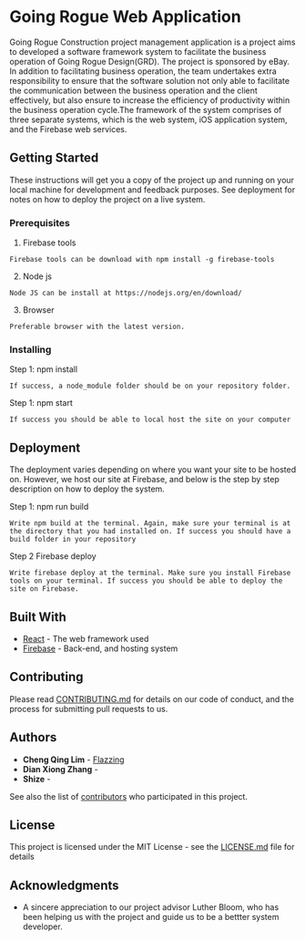 # Going Rogue Web Application

Going Rogue Construction project management application is a project aims to developed a software framework system
to facilitate the business operation of Going Rogue Design(GRD). The project is sponsored by eBay. In addition to
facilitating business operation, the team undertakes extra responsibility to ensure that the software solution not only
able to facilitate the communication between the business operation and the client effectively, but also ensure to increase
the efficiency of productivity within the business operation cycle.The framework of the system comprises of three
separate systems, which is the web system, iOS application system, and the Firebase web services.

## Getting Started

These instructions will get you a copy of the project up and running on your local machine for development and feedback purposes. See deployment for notes on how to deploy the project on a live system.

### Prerequisites

1. Firebase tools 
```
Firebase tools can be download with npm install -g firebase-tools 
```

2. Node js 
```
Node JS can be install at https://nodejs.org/en/download/
```

3. Browser 
```
Preferable browser with the latest version.
```

### Installing

Step 1: npm install 
```
If success, a node_module folder should be on your repository folder. 
```

Step 1: npm start 
```
If success you should be able to local host the site on your computer
```


## Deployment

The deployment varies depending on where you want your site to be hosted on. However, we host our site at Firebase, and below is the step by step description on how to deploy the system.

Step 1: npm run build 
```
Write npm build at the terminal. Again, make sure your terminal is at the directory that you had installed on. If success you should have a build folder in your repository
```

Step 2 Firebase deploy
```
Write firebase deploy at the terminal. Make sure you install Firebase tools on your terminal. If success you should be able to deploy the site on Firebase.
```

## Built With

* [React](https://reactjs.org/) - The web framework used
* [Firebase](https://firebase.google.com/docs/storage/web/start) - Back-end, and hosting system

## Contributing

Please read [CONTRIBUTING.md](https://gist.github.com/PurpleBooth/b24679402957c63ec426) for details on our code of conduct, and the process for submitting pull requests to us.


## Authors

* **Cheng Qing Lim**  - [Flazzing](https://github.com/flazzing)
* **Dian Xiong Zhang** - [](https://github.com/)
* **Shize**  - [](https://github.com/)


See also the list of [contributors](https://github.com/Flazzing/Rogue-Model-Firebase-WebApp/contributors) who participated in this project.

## License

This project is licensed under the MIT License - see the [LICENSE.md](https://github.com/Flazzing/Rogue-Model-Firebase-WebApp/blob/master/LICENSE) file for details

## Acknowledgments

* A sincere appreciation to our project advisor Luther Bloom, who has been helping us with the project and guide us to be a bettter system developer.

